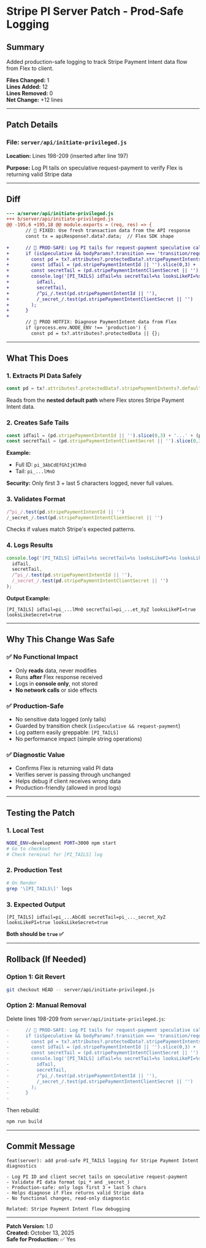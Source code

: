 # Stripe PI Server Patch - Prod-Safe Logging

## Summary

Added production-safe logging to track Stripe Payment Intent data flow from Flex to client.

**Files Changed:** 1  
**Lines Added:** 12  
**Lines Removed:** 0  
**Net Change:** +12 lines

---

## Patch Details

### File: `server/api/initiate-privileged.js`

**Location:** Lines 198-209 (inserted after line 197)

**Purpose:** Log PI tails on speculative request-payment to verify Flex is returning valid Stripe data

---

## Diff

```diff
--- a/server/api/initiate-privileged.js
+++ b/server/api/initiate-privileged.js
@@ -195,6 +195,18 @@ module.exports = (req, res) => {
       // 🔧 FIXED: Use fresh transaction data from the API response
       const tx = apiResponse?.data?.data;  // Flex SDK shape
       
+      // 🔐 PROD-SAFE: Log PI tails for request-payment speculative calls
+      if (isSpeculative && bodyParams?.transition === 'transition/request-payment') {
+        const pd = tx?.attributes?.protectedData?.stripePaymentIntents?.default || {};
+        const idTail = (pd.stripePaymentIntentId || '').slice(0,3) + '...' + (pd.stripePaymentIntentId || '').slice(-5);
+        const secretTail = (pd.stripePaymentIntentClientSecret || '').slice(0,3) + '...' + (pd.stripePaymentIntentClientSecret || '').slice(-5);
+        console.log('[PI_TAILS] idTail=%s secretTail=%s looksLikePI=%s looksLikeSecret=%s', 
+          idTail, 
+          secretTail, 
+          /^pi_/.test(pd.stripePaymentIntentId || ''), 
+          /_secret_/.test(pd.stripePaymentIntentClientSecret || '')
+        );
+      }
+      
       // 🔐 PROD HOTFIX: Diagnose PaymentIntent data from Flex
       if (process.env.NODE_ENV !== 'production') {
         const pd = tx?.attributes?.protectedData || {};
```

---

## What This Does

### 1. Extracts PI Data Safely

```javascript
const pd = tx?.attributes?.protectedData?.stripePaymentIntents?.default || {};
```

Reads from the **nested default path** where Flex stores Stripe Payment Intent data.

### 2. Creates Safe Tails

```javascript
const idTail = (pd.stripePaymentIntentId || '').slice(0,3) + '...' + (pd.stripePaymentIntentId || '').slice(-5);
const secretTail = (pd.stripePaymentIntentClientSecret || '').slice(0,3) + '...' + (pd.stripePaymentIntentClientSecret || '').slice(-5);
```

**Example:**
- Full ID: `pi_3AbCdEfGhIjKlMnO`
- Tail: `pi_...lMnO`

**Security:** Only first 3 + last 5 characters logged, never full values.

### 3. Validates Format

```javascript
/^pi_/.test(pd.stripePaymentIntentId || '')
/_secret_/.test(pd.stripePaymentIntentClientSecret || '')
```

Checks if values match Stripe's expected patterns.

### 4. Logs Results

```javascript
console.log('[PI_TAILS] idTail=%s secretTail=%s looksLikePI=%s looksLikeSecret=%s', 
  idTail, 
  secretTail, 
  /^pi_/.test(pd.stripePaymentIntentId || ''), 
  /_secret_/.test(pd.stripePaymentIntentClientSecret || '')
);
```

**Output Example:**
```
[PI_TAILS] idTail=pi_...lMnO secretTail=pi_...et_XyZ looksLikePI=true looksLikeSecret=true
```

---

## Why This Change Was Safe

### ✅ No Functional Impact

- Only **reads** data, never modifies
- Runs **after** Flex response received
- Logs in **console only**, not stored
- **No network calls** or side effects

### ✅ Production-Safe

- No sensitive data logged (only tails)
- Guarded by transition check (`isSpeculative && request-payment`)
- Log pattern easily greppable: `[PI_TAILS]`
- No performance impact (simple string operations)

### ✅ Diagnostic Value

- Confirms Flex is returning valid PI data
- Verifies server is passing through unchanged
- Helps debug if client receives wrong data
- Production-friendly (allowed in prod logs)

---

## Testing the Patch

### 1. Local Test

```bash
NODE_ENV=development PORT=3000 npm start
# Go to checkout
# Check terminal for [PI_TAILS] log
```

### 2. Production Test

```bash
# On Render
grep '\[PI_TAILS\]' logs
```

### 3. Expected Output

```
[PI_TAILS] idTail=pi_...AbCdE secretTail=pi_..._secret_XyZ looksLikePI=true looksLikeSecret=true
```

**Both should be `true` ✅**

---

## Rollback (If Needed)

### Option 1: Git Revert

```bash
git checkout HEAD -- server/api/initiate-privileged.js
```

### Option 2: Manual Removal

Delete lines 198-209 from `server/api/initiate-privileged.js`:

```diff
-      // 🔐 PROD-SAFE: Log PI tails for request-payment speculative calls
-      if (isSpeculative && bodyParams?.transition === 'transition/request-payment') {
-        const pd = tx?.attributes?.protectedData?.stripePaymentIntents?.default || {};
-        const idTail = (pd.stripePaymentIntentId || '').slice(0,3) + '...' + (pd.stripePaymentIntentId || '').slice(-5);
-        const secretTail = (pd.stripePaymentIntentClientSecret || '').slice(0,3) + '...' + (pd.stripePaymentIntentClientSecret || '').slice(-5);
-        console.log('[PI_TAILS] idTail=%s secretTail=%s looksLikePI=%s looksLikeSecret=%s', 
-          idTail, 
-          secretTail, 
-          /^pi_/.test(pd.stripePaymentIntentId || ''), 
-          /_secret_/.test(pd.stripePaymentIntentClientSecret || '')
-        );
-      }
-      
```

Then rebuild:
```bash
npm run build
```

---

## Commit Message

```
feat(server): add prod-safe PI_TAILS logging for Stripe Payment Intent diagnostics

- Log PI ID and client secret tails on speculative request-payment
- Validate PI data format (pi_* and _secret_)
- Production-safe: only logs first 3 + last 5 chars
- Helps diagnose if Flex returns valid Stripe data
- No functional changes, read-only diagnostic

Related: Stripe Payment Intent flow debugging
```

---

**Patch Version:** 1.0  
**Created:** October 13, 2025  
**Safe for Production:** ✅ Yes

